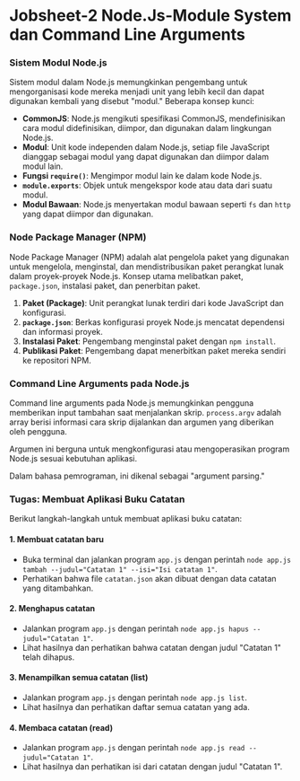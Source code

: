 # Jobsheet-2 Node.Js-Module System dan Command Line Arguments
### Sistem Modul Node.js
Sistem modul dalam Node.js memungkinkan pengembang untuk mengorganisasi kode mereka menjadi unit yang lebih kecil dan dapat digunakan kembali yang disebut "modul." Beberapa konsep kunci:

- **CommonJS**: Node.js mengikuti spesifikasi CommonJS, mendefinisikan cara modul didefinisikan, diimpor, dan digunakan dalam lingkungan Node.js.
- **Modul**: Unit kode independen dalam Node.js, setiap file JavaScript dianggap sebagai modul yang dapat digunakan dan diimpor dalam modul lain.
- **Fungsi `require()`**: Mengimpor modul lain ke dalam kode Node.js.
- **`module.exports`**: Objek untuk mengekspor kode atau data dari suatu modul.
- **Modul Bawaan**: Node.js menyertakan modul bawaan seperti `fs` dan `http` yang dapat diimpor dan digunakan.

### Node Package Manager (NPM)
Node Package Manager (NPM) adalah alat pengelola paket yang digunakan untuk mengelola, menginstal, dan mendistribusikan paket perangkat lunak dalam proyek-proyek Node.js. Konsep utama melibatkan paket, `package.json`, instalasi paket, dan penerbitan paket.

1. **Paket (Package)**: Unit perangkat lunak terdiri dari kode JavaScript dan konfigurasi.
2. **`package.json`**: Berkas konfigurasi proyek Node.js mencatat dependensi dan informasi proyek.
3. **Instalasi Paket**: Pengembang menginstal paket dengan `npm install`.
4. **Publikasi Paket**: Pengembang dapat menerbitkan paket mereka sendiri ke repositori NPM.

### Command Line Arguments pada Node.js
Command line arguments pada Node.js memungkinkan pengguna memberikan input tambahan saat menjalankan skrip. `process.argv` adalah array berisi informasi cara skrip dijalankan dan argumen yang diberikan oleh pengguna.

Argumen ini berguna untuk mengkonfigurasi atau mengoperasikan program Node.js sesuai kebutuhan aplikasi. 

Dalam bahasa pemrograman, ini dikenal sebagai "argument parsing." 

### Tugas: Membuat Aplikasi Buku Catatan
Berikut langkah-langkah untuk membuat aplikasi buku catatan:

#### 1. Membuat catatan baru
- Buka terminal dan jalankan program `app.js` dengan perintah `node app.js tambah --judul="Catatan 1" --isi="Isi catatan 1"`.
- Perhatikan bahwa file `catatan.json` akan dibuat dengan data catatan yang ditambahkan.

#### 2. Menghapus catatan
- Jalankan program `app.js` dengan perintah `node app.js hapus --judul="Catatan 1"`.
- Lihat hasilnya dan perhatikan bahwa catatan dengan judul "Catatan 1" telah dihapus.

#### 3. Menampilkan semua catatan (list)
- Jalankan program `app.js` dengan perintah `node app.js list`.
- Lihat hasilnya dan perhatikan daftar semua catatan yang ada.

#### 4. Membaca catatan (read)
- Jalankan program `app.js` dengan perintah `node app.js read --judul="Catatan 1"`.
- Lihat hasilnya dan perhatikan isi dari catatan dengan judul "Catatan 1".
